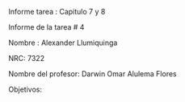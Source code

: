 Informe tarea : Capitulo 7 y 8 

Informe de la tarea # 4

Nombre : Alexander Llumiquinga

NRC: 7322

Nombre del profesor: Darwin Omar Alulema Flores

Objetivos:
